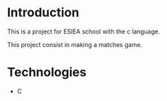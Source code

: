 # Introduction

This is a project for ESIEA school with the c language.

This project consist in making a matches game. 

# Technologies

- C

